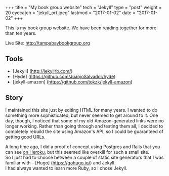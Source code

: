 +++
title = "My book group website"
tech = "Jekyll"
type = "post"
weight = 20
eyecatch = "jekyll_ort.jpeg"
lastmod = "2017-01-02"
date = "2017-01-02"
+++

This is my book group website.  We have been reading together for 
more than ten years. 

Live Site: <http://tampabaybookgroup.org>

## Tools
* [Jekyll] (http://jekyllrb.com/)
* [Hyde] (https://github.com/JuanjoSalvador/hyde)
* [jekyll-amazon] (https://github.com/tokzk/jekyll-amazon)

## Story
I maintained this site just by editing HTML for many years. I wanted
to do something more sophisticated, but never seemed to get around to it.
One day, though, I noticed that some of my old Amazon-generated links 
were no longer working.  Rather than going through and testing them all,
I decided to completely rebuild the site using Amazon's API, so I could 
be guaranteed of getting good URLs.

A long time ago, I did a proof of concept using 
Postgres and Rails that you can see [on Heroku](http://tampabaybookgroup.herokuapp.com/), but this seemed like overkill for such a small site.  
So I just had to choose between a couple of static site generators that
I was familiar with - [Hugo] (https://gohugo.io/) and Jekyll.  
I had always wanted to learn more Ruby, so I chose Jekyll.
